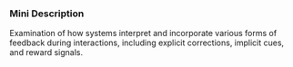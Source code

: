 ### Mini Description

Examination of how systems interpret and incorporate various forms of feedback during interactions, including explicit corrections, implicit cues, and reward signals.
